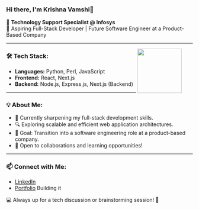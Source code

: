 ### Hi there, I'm Krishna Vamshi👋  

🚀 **Technology Support Specialist @ Infosys**  
🎯 Aspiring Full-Stack Developer | Future Software Engineer at a Product-Based Company  

---
<p align="right" style="margin-right: 30px;">
  <img align="right" src="https://media.giphy.com/media/j7k6JOp8LufhXspVfu/giphy.gif?cid=ecf05e47uoegfebt1m7zz6s2uliz4lo7s2hqug8xlaef5h7c&ep=v1_gifs_related&rid=giphy.gif&ct=g" width="120" />
</p>

### 🛠 Tech Stack:
- **Languages:** Python, Perl, JavaScript  
- **Frontend:** React, Next.js  
- **Backend:** Node.js, Express.js, Next.js (Backend)  

---

### 💡 About Me:
- 🌱 Currently sharpening my full-stack development skills.  
- 🔍 Exploring scalable and efficient web application architectures.  
- 🎯 Goal: Transition into a software engineering role at a product-based company.  
- 🤝 Open to collaborations and learning opportunities!  

---

### 📫 Connect with Me:
- [LinkedIn](#)  
- [Portfolio](#) Building it  

💻 Always up for a tech discussion or brainstorming session! 🚀  

